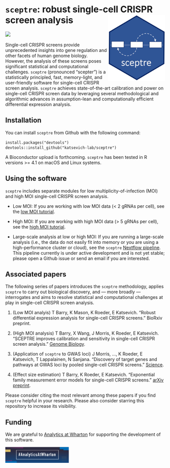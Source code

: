 
<!-- README.md is generated from README.Rmd. Please edit that file -->

# `sceptre`: robust single-cell CRISPR screen analysis <img src="man/figures/hex.jpg" align="right" width="180"/>

<!-- badges: start -->

![](https://github.com/scarlettcanny0629/sceptre/actions/workflows/R-CMD-check.yaml/badge.svg)

<!-- badges: end -->

Single-cell CRISPR screens provide unprecedented insights into gene
regulation and other facets of human genome biology. However, the
analysis of these screens poses significant statistical and
computational challenges. `sceptre` (pronounced “scepter”) is a
statistically principled, fast, memory-light, and user-friendly software
for single-cell CRISPR screen analysis. `sceptre` achieves
state-of-the-art calibration and power on single-cell CRISPR screen data
by leveraging several methodological and algorithmic advances in
assumption-lean and computationally efficient differential expression
analysis.

## Installation

You can install `sceptre` from Github with the following command:

    install.packages("devtools")
    devtools::install_github("katsevich-lab/sceptre")

A Bioconductor upload is forthcoming. `sceptre` has been tested in R
versions \>= 4.1 on macOS and Linux systems.

## Using the software

`sceptre` includes separate modules for low multiplicity-of-infection
(MOI) and high MOI single-cell CRISPR screen analysis.

- Low MOI: If you are working with low MOI data (\< 2 gRNAs per cell),
  see the [low MOI tutorial](lowmoi_tutorial.html).

- High MOI: If you are working with high MOI data (\> 5 gRNAs per cell),
  see the [high MOI tutorial](docs/articles/highmoi_tutorial.html).

- Large-scale analysis at low or high MOI: If you are running a
  large-scale analysis (i.e., the data do not easily fit into memory or
  you are using a high-performance cluster or cloud), see the `sceptre`
  [Nextflow pipeline](). This pipeline currently is under active
  development and is not yet stable; please open a Github issue or send
  an email if you are interested.

## Associated papers

The following series of papers introduces the `sceptre` methodology,
applies `sceptre` to carry out biological discovery, and — more broadly
— interrogates and aims to resolve statistical and computational
challenges at play in single-cell CRISPR screen analysis.

1.  (Low MOI analyis) T Barry, K Mason, K Roeder, E Katsevich. “Robust
    differential expression analysis for single-cell CRISPR screens.”
    BioRxiv preprint.

2.  (High MOI analysis) T Barry, X Wang, J Morris, K Roeder, E
    Katsevich. “SCEPTRE improves calibration and sensitivity in
    single-cell CRISPR screen analysis.” [Genome
    Biology](https://genomebiology.biomedcentral.com/articles/10.1186/s13059-021-02545-2).

3.  (Application of `sceptre` to GWAS loci) J Morris, …, K Roeder, E
    Katsevich, T Lappalainen, N Sanjana. “Discovery of target genes and
    pathways at GWAS loci by pooled single-cell CRISPR screens.”
    [Science]().

4.  (Effect size estimation) T Barry, K Roeder, E Katsevich.
    “Exponential family measurement error models for single-cell CRISPR
    screens.” [arXiv
    preprint](https://doi.org/10.48550/arXiv.2201.01879).

Please consider citing the most relevant among these papers if you find
`sceptre` helpful in your research. Please also consider starring this
repository to increase its visibility.

## Funding

We are grateful to [Analytics at
Wharton](https://analytics.wharton.upenn.edu/) for supporting the
development of this software.

<img src="man/figures/wharton_analytics.png" align="center" width="200"/>
